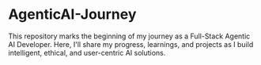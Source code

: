 # AgenticAI-Journey
This repository marks the beginning of my journey as a Full-Stack Agentic AI Developer. Here, I'll share my progress, learnings, and projects as I build intelligent, ethical, and user-centric AI solutions.

